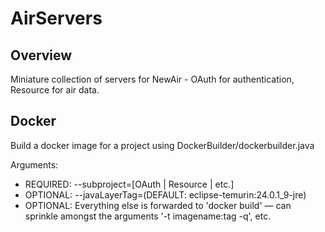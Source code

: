 # AirServers

## Overview
Miniature collection of servers for NewAir - OAuth for authentication, Resource for air data.

## Docker
Build a docker image for a project using DockerBuilder/dockerbuilder.java

Arguments:

* REQUIRED: --subproject=[OAuth | Resource | etc.]
* OPTIONAL: --javaLayerTag=(DEFAULT: eclipse-temurin:24.0.1_9-jre)
* OPTIONAL: Everything else is forwarded to 'docker build' — can sprinkle amongst the arguments '-t imagename:tag -q', etc.
